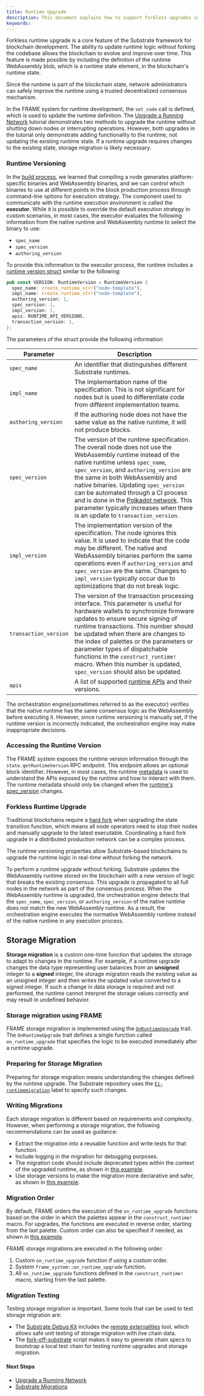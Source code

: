```yaml
---
title: Runtime Upgrade
description: This document explains how to support forkless upgrades in Substrate-based networks through runtime versioning and storage migration.
keywords:
---
```


Forkless runtime upgrade is a core feature of the Substrate framework for blockchain development. The ability to update runtime logic without forking the codebase allows the blockchain to evolve and improve over time. This feature is made possible by including the definition of the runtime WebAssembly blob, which is a runtime state element, in the blockchain's runtime state.

Since the runtime is part of the blockchain state, network administrators can safely improve the runtime using a trusted decentralized consensus mechanism.

In the FRAME system for runtime development, the `set_code` call is defined, which is used to update the runtime definition. The [Upgrade a Running Network](/tutorials/build-a-blockchain/upgrade-a-running-network/) tutorial demonstrates two methods to upgrade the runtime without shutting down nodes or interrupting operations. However, both upgrades in the tutorial only demonstrate adding functionality to the runtime, not updating the existing runtime state. If a runtime upgrade requires changes to the existing state, storage migration is likely necessary.

### Runtime Versioning

In the [build process](/main-docs/build/build-process/), we learned that compiling a node generates platform-specific binaries and WebAssembly binaries, and we can control which binaries to use at different points in the block production process through command-line options for execution strategy. The component used to communicate with the runtime execution environment is called the **executor**. While it is possible to override the default execution strategy in custom scenarios, in most cases, the executor evaluates the following information from the native runtime and WebAssembly runtime to select the binary to use:

- `spec_name`
- `spec_version`
- `authoring_version`

To provide this information to the executor process, the runtime includes a [runtime version struct](https://paritytech.github.io/substrate/master/sp_version/struct.RuntimeVersion.html) similar to the following:

```rust
pub const VERSION: RuntimeVersion = RuntimeVersion {
  spec_name: create_runtime_str!("node-template"),
  impl_name: create_runtime_str!("node-template"),
  authoring_version: 1,
  spec_version: 1,
  impl_version: 1,
  apis: RUNTIME_API_VERSIONS,
  transaction_version: 1,
};
```

The parameters of the struct provide the following information:

| Parameter           | Description                                                                                                                                                                                                                                                                                                                                                                                                                                                                                                                                                                                                 |
| ------------------- | ----------------------------------------------------------------------------------------------------------------------------------------------------------------------------------------------------------------------------------------------------------------------------------------------------------------------------------------------------------------------------------------------------------------------------------------------------------------------------------------------------------------------------------------------------------------------------------------------------------- |
| `spec_name`         | An identifier that distinguishes different Substrate runtimes.                                                                                                                                                                                                                                                                                                                                                                                                                                                                                                                                                 |
| `impl_name`         | The implementation name of the specification. This is not significant for nodes but is used to differentiate code from different implementation teams.                                                                                                                                                                                                                                                                                                                                                                                      |
| `authoring_version` | If the authoring node does not have the same value as the native runtime, it will not produce blocks.                                                                                                                                                                                                                                                                                                                                                                                                                                            |
| `spec_version`      | The version of the runtime specification. The overall node does not use the WebAssembly runtime instead of the native runtime unless `spec_name`, `spec_version`, and `authoring_version` are the same in both WebAssembly and native binaries. Updating `spec_version` can be automated through a CI process and is done in the [Polkadot network](https://gitlab.parity.io/parity/mirrors/polkadot/-/blob/master/scripts/ci/gitlab/check_extrinsics_ordering.sh). This parameter typically increases when there is an update to `transaction_version`. |
| `impl_version`      | The implementation version of the specification. The node ignores this value. It is used to indicate that the code may be different. The native and WebAssembly binaries perform the same operations even if `authoring_version` and `spec_version` are the same. Changes to `impl_version` typically occur due to optimizations that do not break logic.                                                                                                                                                                                  |
| `transaction_version` | The version of the transaction processing interface. This parameter is useful for hardware wallets to synchronize firmware updates to ensure secure signing of runtime transactions. This number should be updated when there are changes to the index of palettes or the parameters or parameter types of dispatchable functions in the `construct_runtime!` macro. When this number is updated, `spec_version` should also be updated. |
| `apis`              | A list of supported [runtime APIs](https://paritytech.github.io/substrate/master/sp_api/macro.impl_runtime_apis.html) and their versions.                                                                                                                                                                                                                                                                                                                                                                                                                                                             |

The orchestration engine(sometimes referred to as the executor) verifies that the native runtime has the same consensus logic as the WebAssembly before executing it. However, since runtime versioning is manually set, if the runtime version is incorrectly indicated, the orchestration engine may make inappropriate decisions.

### Accessing the Runtime Version

The FRAME system exposes the runtime version information through the `state.getRuntimeVersion` RPC endpoint. This endpoint allows an optional block identifier. However, in most cases, the runtime [metadata](/main-docs/build/application-development/#exposing-runtime-information-as-metadata) is used to understand the APIs exposed by the runtime and how to interact with them. The runtime metadata should only be changed when the [runtime's spec_version](https://paritytech.github.io/substrate/master/sp_version/struct.RuntimeVersion.html#structfield.spec_version) changes.

### Forkless Runtime Upgrade

Traditional blockchains require a [hard fork](<https://en.wikipedia.org/wiki/Fork_(blockchain)>) when upgrading the state transition function, which means all node operators need to stop their nodes and manually upgrade to the latest executable. Coordinating a hard fork upgrade in a distributed production network can be a complex process.

The runtime versioning properties allow Substrate-based blockchains to upgrade the runtime logic in real-time without forking the network.

To perform a runtime upgrade without forking, Substrate updates the WebAssembly runtime stored on the blockchain with a new version of logic that breaks the existing consensus. This upgrade is propagated to all full nodes in the network as part of the consensus process. When the WebAssembly runtime is upgraded, the orchestration engine detects that the `spec_name`, `spec_version`, or `authoring_version` of the native runtime does not match the new WebAssembly runtime. As a result, the orchestration engine executes the normative WebAssembly runtime instead of the native runtime in any execution process.

## Storage Migration

**Storage migration** is a custom one-time function that updates the storage to adapt to changes in the runtime. For example, if a runtime upgrade changes the data type representing user balances from an **unsigned** integer to a **signed** integer, the storage migration reads the existing value as an unsigned integer and then writes the updated value converted to a signed integer. If such a change in data storage is required and not performed, the runtime cannot interpret the storage values correctly and may result in undefined behavior.

### Storage migration using FRAME

FRAME storage migration is implemented using the [`OnRuntimeUpgrade`](https://paritytech.github.io/substrate/master/frame_support/traits/trait.OnRuntimeUpgrade.html) trait. The `OnRuntimeUpgrade` trait defines a single function called `on_runtime_upgrade` that specifies the logic to be executed immediately after a runtime upgrade.

### Preparing for Storage Migration

Preparing for storage migration means understanding the changes defined by the runtime upgrade. The Substrate repository uses the [`E1-runtimemigration`](https://github.com/paritytech/substrate/pulls?q=is%3Apr+label%3AE1-runtimemigration) label to specify such changes.

### Writing Migrations

Each storage migration is different based on requirements and complexity. However, when performing a storage migration, the following recommendations can be used as guidance:

- Extract the migration into a reusable function and write tests for that function.
- Include logging in the migration for debugging purposes.
- The migration code should include deprecated types within the context of the upgraded runtime, as shown in [this example](https://github.com/hicommonwealth/substrate/blob/5f3933f5735a75d2d438341ec6842f269b886aaa/frame/indices/src/migration.rs#L5-L22).
- Use storage versions to make the migration more declarative and safer, as shown in [this example](https://github.com/paritytech/substrate/blob/c79b522a11bbc7b3cf2f4a9c0a6627797993cb79/frame/elections-phragmen/src/lib.rs#L119-L157).

### Migration Order

By default, FRAME orders the execution of the `on_runtime_upgrade` functions based on the order in which the palettes appear in the `construct_runtime!` macro. For upgrades, the functions are executed in reverse order, starting from the last palette. Custom order can also be specified if needed, as shown in [this example](https://github.com/hicommonwealth/edgeware-node/blob/7b66f4f0a9ec184fdebcccd41533acc728ebe9dc/node/runtime/src/lib.rs#L845-L866).

FRAME storage migrations are executed in the following order:

1. Custom `on_runtime_upgrade` function if using a custom order.
2. System `frame_system::on_runtime_upgrade` function.
3. All `on_runtime_upgrade` functions defined in the `construct_runtime!` macro, starting from the last palette.

### Migration Testing

Testing storage migration is important. Some tools that can be used to test storage migration are:

- The [Substrate Debug Kit](https://github.com/paritytech/substrate-debug-kit) includes the [remote externalities](https://github.com/paritytech/substrate-debug-kit/tree/master/remote-externalities) tool, which allows safe unit testing of storage migration with live chain data.
- The [fork-off-substrate](https://github.com/maxsam4/fork-off-substrate) script makes it easy to generate chain specs to bootstrap a local test chain for testing runtime upgrades and storage migration.


#### Next Steps

- [Upgrade a Running Network](/tutorials/build-a-blockchain/upgrade-a-running-network/)
- [Substrate Migrations](https://github.com/apopiak/substrate-migrations)